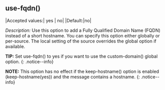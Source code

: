 ## use-fqdn()

|Accepted values:| yes \| no|
|Default:|no|

*Description:* Use this option to add a Fully Qualified Domain Name
(FQDN) instead of a short hostname. You can specify this option either
globally or per-source. The local setting of the source overrides the
global option if available.

**TIP:** Set use-fqdn() to yes if you want to use the custom-domain() global
option.
{: .notice--info}

**NOTE:** This option has no effect if the keep-hostname() option is enabled
(keep-hostname(yes)) and the message contains a hostname.
{: .notice--info}
